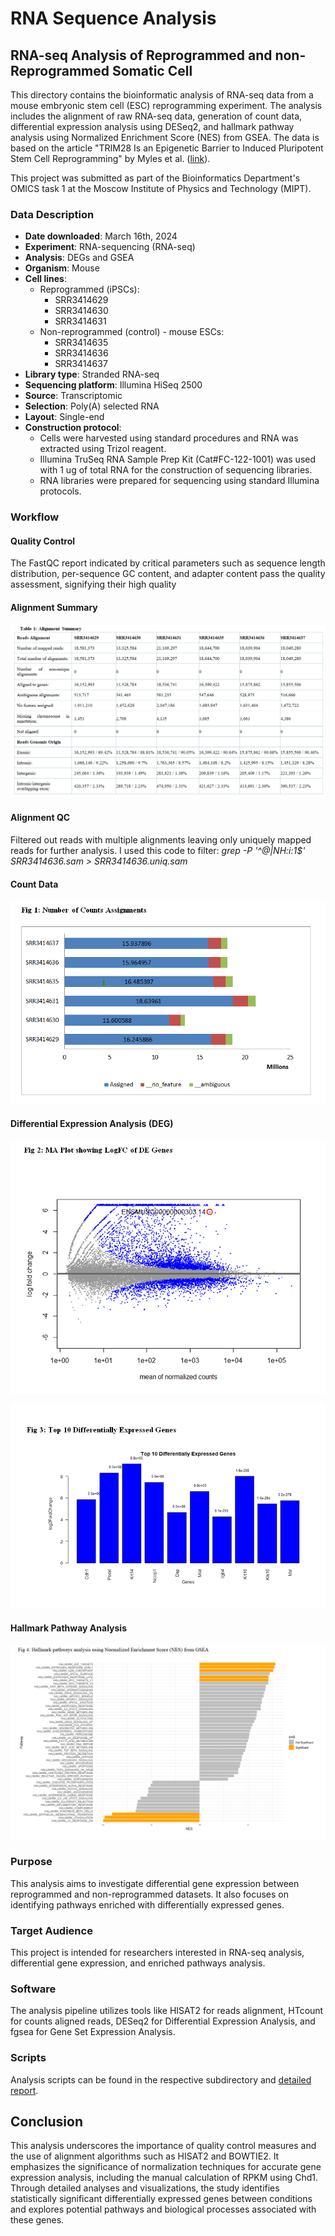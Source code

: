 # RNA Sequence Analysis

## RNA-seq Analysis of Reprogrammed and non-Reprogrammed Somatic Cell

This directory contains the bioinformatic analysis of RNA-seq data from a mouse embryonic stem cell (ESC) reprogramming experiment. The analysis includes the alignment of raw RNA-seq data, generation of count data, differential expression analysis using DESeq2, and hallmark pathway analysis using Normalized Enrichment Score (NES) from GSEA. The data is based on the article "TRIM28 Is an Epigenetic Barrier to Induced Pluripotent Stem Cell Reprogramming" by Myles et al. ([link](http://dx.doi.org/10.1002/stem.2453)).

This project was submitted as part of the Bioinformatics Department's OMICS task 1 at the Moscow Institute of Physics and Technology (MIPT).

### Data Description

- **Date downloaded**: March 16th, 2024
- **Experiment**: RNA-sequencing (RNA-seq)
- **Analysis**: DEGs and GSEA
- **Organism**: Mouse
- **Cell lines**:
  - Reprogrammed (iPSCs):
    - SRR3414629
    - SRR3414630
    - SRR3414631
  - Non-reprogrammed (control) - mouse ESCs:
    - SRR3414635
    - SRR3414636
    - SRR3414637
- **Library type**: Stranded RNA-seq
- **Sequencing platform**: Illumina HiSeq 2500
- **Source**: Transcriptomic
- **Selection**: Poly(A) selected RNA
- **Layout**: Single-end
- **Construction protocol**:
  - Cells were harvested using standard procedures and RNA was extracted using Trizol reagent.
  - Illumina TruSeq RNA Sample Prep Kit (Cat#FC-122-1001) was used with 1 ug of total RNA for the construction of sequencing libraries.
  - RNA libraries were prepared for sequencing using standard Illumina protocols.

### Workflow

#### Quality Control
The FastQC report indicated by critical parameters such as sequence length distribution, per-sequence GC content, and adapter content pass the quality assessment, signifying their high quality 

#### Alignment Summary
![Alignment Summary](data/alignment_summary_.png)

#### Alignment QC
Filtered out reads with multiple alignments leaving only uniquely mapped reads for further analysis. I used this code to filter:
	*grep -P '^@|NH:i:1$' SRR3414636.sam > SRR3414636.uniq.sam*

#### Count Data
![Count Data](data/count_reads.png)

#### Differential Expression Analysis (DEG)
![Differential Expression Analysis](data/LogFC.png)

![Differential Expression Analysis](data/Top_10_DEG.png)

#### Hallmark Pathway Analysis
![Hallmark Pathway Analysis](data/GSEA.png)



### Purpose

This analysis aims to investigate differential gene expression between reprogrammed and non-reprogrammed datasets. It also focuses on identifying pathways enriched with differentially expressed genes.

### Target Audience

This project is intended for researchers interested in RNA-seq analysis, differential gene expression, and enriched pathways analysis.

### Software

The analysis pipeline utilizes tools like HISAT2 for reads alignment, HTcount for counts aligned reads, DESeq2 for Differential Expression Analysis, and fgsea for Gene Set Expression Analysis.

### Scripts

Analysis scripts can be found in the respective subdirectory and [detailed report](jude_task1_corrected.pdf).

## Conclusion
This analysis underscores the importance of quality control measures and the use of alignment algorithms such as HISAT2 and BOWTIE2. It emphasizes the significance of normalization techniques for accurate gene expression analysis, including the manual calculation of RPKM using Chd1. Through detailed analyses and visualizations, the study identifies statistically significant differentially expressed genes between conditions and explores potential pathways and biological processes associated with these genes.

